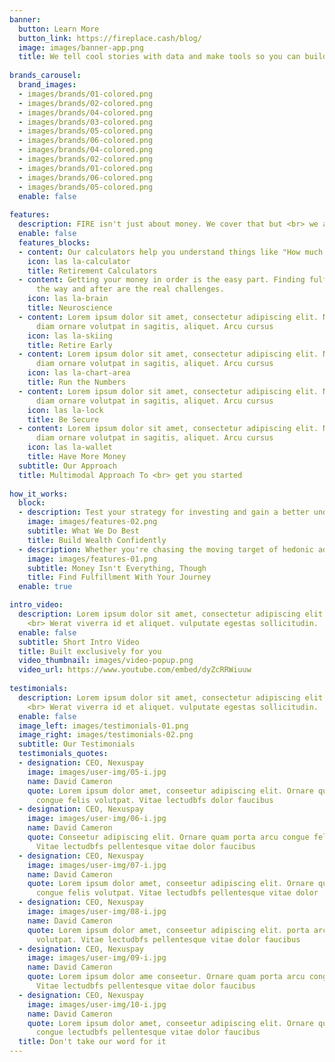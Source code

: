 ```yaml
---
banner:
  button: Learn More
  button_link: https://fireplace.cash/blog/
  image: images/banner-app.png
  title: We tell cool stories with data and make tools so you can build wealth confidently.
  
brands_carousel:
  brand_images:
  - images/brands/01-colored.png
  - images/brands/02-colored.png
  - images/brands/04-colored.png
  - images/brands/03-colored.png
  - images/brands/05-colored.png
  - images/brands/06-colored.png
  - images/brands/04-colored.png
  - images/brands/02-colored.png
  - images/brands/01-colored.png
  - images/brands/06-colored.png
  - images/brands/05-colored.png
  enable: false
  
features:
  description: FIRE isn't just about money. We cover that but <br> we also explore cover psychology to help <br> you build wealth confidently.
  enable: false
  features_blocks:
  - content: Our calculators help you understand things like "How much do I need to retire?" or "Will my money last?"
    icon: las la-calculator
    title: Retirement Calculators
  - content: Getting your money in order is the easy part. Finding fulfillment along 
      the way and after are the real challenges.
    icon: las la-brain
    title: Neuroscience
  - content: Lorem ipsum dolor sit amet, consectetur adipiscing elit. Neque enim id
      diam ornare volutpat in sagitis, aliquet. Arcu cursus
    icon: las la-skiing
    title: Retire Early
  - content: Lorem ipsum dolor sit amet, consectetur adipiscing elit. Neque enim id
      diam ornare volutpat in sagitis, aliquet. Arcu cursus
    icon: las la-chart-area
    title: Run the Numbers
  - content: Lorem ipsum dolor sit amet, consectetur adipiscing elit. Neque enim id
      diam ornare volutpat in sagitis, aliquet. Arcu cursus
    icon: las la-lock
    title: Be Secure
  - content: Lorem ipsum dolor sit amet, consectetur adipiscing elit. Neque enim id
      diam ornare volutpat in sagitis, aliquet. Arcu cursus
    icon: las la-wallet
    title: Have More Money
  subtitle: Our Approach
  title: Multimodal Approach To <br> get you started
  
how_it_works:
  block:
  - description: Test your strategy for investing and gain a better understanding of the various models behind reaching financial independence. Use our tools to test out different ideas you may have about reaching your financial goals.
    image: images/features-02.png
    subtitle: What We Do Best
    title: Build Wealth Confidently
  - description: Whether you're chasing the moving target of hedonic adaptation or just trying to get out of debt, understanding and leveraging your mental health is key to finding fulfillment.
    image: images/features-01.png
    subtitle: Money Isn't Everything, Though
    title: Find Fulfillment With Your Journey
  enable: true

intro_video:
  description: Lorem ipsum dolor sit amet, consectetur adipiscing elit. Morbi egestas
    <br> Werat viverra id et aliquet. vulputate egestas sollicitudin.
  enable: false
  subtitle: Short Intro Video
  title: Built exclusively for you
  video_thumbnail: images/video-popup.png
  video_url: https://www.youtube.com/embed/dyZcRRWiuuw
  
testimonials:
  description: Lorem ipsum dolor sit amet, consectetur adipiscing elit. Morbi egestas
    <br> Werat viverra id et aliquet. vulputate egestas sollicitudin.
  enable: false
  image_left: images/testimonials-01.png
  image_right: images/testimonials-02.png
  subtitle: Our Testimonials
  testimonials_quotes:
  - designation: CEO, Nexuspay
    image: images/user-img/05-i.jpg
    name: David Cameron
    quote: Lorem ipsum dolor amet, conseetur adipiscing elit. Ornare quam porta arcu
      congue felis volutpat. Vitae lectudbfs dolor faucibus
  - designation: CEO, Nexuspay
    image: images/user-img/06-i.jpg
    name: David Cameron
    quote: Conseetur adipiscing elit. Ornare quam porta arcu congue felis volutpat.
      Vitae lectudbfs pellentesque vitae dolor faucibus
  - designation: CEO, Nexuspay
    image: images/user-img/07-i.jpg
    name: David Cameron
    quote: Lorem ipsum dolor amet, conseetur adipiscing elit. Ornare quam porta arcu
      congue felis volutpat. Vitae lectudbfs pellentesque vitae dolor
  - designation: CEO, Nexuspay
    image: images/user-img/08-i.jpg
    name: David Cameron
    quote: Lorem ipsum dolor amet, conseetur adipiscing elit. porta arcu congue felis
      volutpat. Vitae lectudbfs pellentesque vitae dolor faucibus
  - designation: CEO, Nexuspay
    image: images/user-img/09-i.jpg
    name: David Cameron
    quote: Lorem ipsum dolor ame conseetur. Ornare quam porta arcu congue felis volutpat.
      Vitae lectudbfs pellentesque vitae dolor faucibus
  - designation: CEO, Nexuspay
    image: images/user-img/10-i.jpg
    name: David Cameron
    quote: Lorem ipsum dolor amet, conseetur adipiscing elit. Ornare quam porta arcu
      congue lectudbfs pellentesque vitae dolor faucibus
  title: Don't take our word for it
---
```

